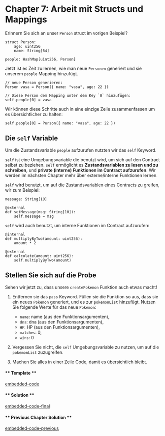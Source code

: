 <!-- Add translation for the following page: https://vyper.fun/#/1/working_with_structs
Do NOT change the code below. The below code runs the code editor -->

# Chapter 7: Arbeit mit Structs und Mappings

Erinnern Sie sich an unser `Person` struct im vorigen Beispiel?

```vyper
struct Person:
    age: uint256
    name: String[64]

people: HashMap[uint256, Person]
```

Jetzt ist es Zeit zu lernen, wie man neue `Personen` generiert und sie unserem `people` Mapping hinzufügt.

```vyper
// neue Person generieren:
Person vasa = Person({ name: "vasa", age: 22 })

// Diese Person dem Mapping unter dem Key `0` hinzufügen:
self.people[0] = vasa
```

Wir können diese Schritte auch in eine einzige Zeile zusammenfassen um es übersichtlicher zu halten:

```vyper
self.people[0] = Person({ name: "vasa", age: 22 })
```

## Die `self` Variable

Um die Zustandsvariable `people` aufzurufen nutzten wir das `self` Keyword.

`self` ist eine Umgebungsvariable die benutzt wird, um sich auf den Contract selbst zu beziehen. `self` ermöglicht es **Zustandsvariablen zu lesen und zu schreiben,** und **private (interne) Funktionen im Contract aufzurufen**. Wir werden im nächsten Chapter mehr über externe/interne Funktionen lernen.

`self` wird benutzt, um auf die Zustandsvariablen eines Contracts zu greifen, wir zum Beispiel:

```vyper
message: String[10]

@external
def setMessage(msg: String[10]):
    self.message = msg
```

`self` wird auch benutzt, um interne Funktionen im Contract aufzurufen:

```vyper
@internal
def multiplyByTwo(amount: uint256):
    amount * 2

@external
def calculate(amount: uint256):
    self.multiplyByTwo(amount)
```

## Stellen Sie sich auf die Probe

Sehen wir jetzt zu, dass unsere `createPokemon` Funktion auch etwas macht!

1. Entfernen sie das `pass` Keyword. Füllen sie die Funktion so aus, dass sie ein neues `Pokemon` generiert, und es zur `pokemonList` hinzufügt. Nutzen Sie folgende Werte für das neue `Pokemon`:

   - `name`: name (aus den Funktionsargumenten),
   - `dna`: dna (aus den Funktionsargumenten),
   - `HP`: HP (aus den Funktionsargumenten),
   - `matches`: 0,
   - `wins`: 0

2. Vergessen Sie nicht, die `self` Umgebungsvariable zu nutzen, um auf die `pokemonList` zuzugreifen.

3. Machen Sie alles in einer Zeile Code, damit es übersichtlich bleibt.

<!-- tabs:start -->

#### ** Template **

[embedded-code](../../assets/1/1.7-template-code.vy ':include :type=code embed-template')

#### ** Solution **

[embedded-code-final](../../assets/1/1.7-finished-code.vy ':include :type=code embed-final')

#### ** Previous Chapter Solution **

[embedded-code-previous](../../assets/1/1.6-finished-code.vy ':include :type=code embed-previous')

<!-- tabs:end -->
